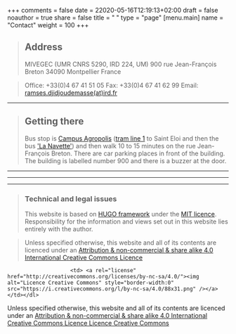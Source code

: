 +++
comments = false
date = 22020-05-16T12:19:13+02:00
draft = false
noauthor = true
share = false
title = " "
type = "page"
[menu.main]
   name = "Contact"
weight = 100
+++

> ## Address
>MIVEGEC (UMR CNRS 5290, IRD 224, UM)
>900 rue Jean-François Breton
>34090 Montpellier
>France

>Office: +33(0)4 67 41 51 05
>Fax: +33(0)4 67 41 62 99 
>Email:	[ramses.djidjoudemasse(at)ird.fr](mailto:ramses.djidjoudemasse@ird.fr)

___

> ## Getting there
>Bus stop is [Campus Agropolis](https://www.tam-voyages.com/horaires_arret/index.asp?rub_code=28&keywordsDep=Campus+Agropolis+%28Arr%C3%AAt%29+-+MONTPELLIER&pointDep=5397%24Campus+Agropolis%244%2434172) ([tram line 1](https://www.tam-voyages.com/horaires_ligne/?rub_code=6&thm_id=&lign_id=1&sens=2&laDate=17%2F03%2F2015) to Saint Eloi and then the bus ['La Navette'](https://www.tam-voyages.com/horaires_ligne/?rub_code=6&thm_id=&lign_id=5&sens=2&laDate=17%2F03%2F2015)) and then walk 10 to 15 minutes on the rue Jean-François Breton. There are car parking places in front of the building.
The building is labelled number 900 and there is a buzzer at the door.

___
___
___

>### Technical and legal issues
>This website is based on [HUGO framework](https://gohugo.io/) under the [MIT licence](https://en.wikipedia.org/wiki/MIT_License).
>Responsibility for the information and views set out in this website lies entirely with the author.

><dl> <td> Unless specified otherwise, this website and all of its contents are licenced under an <a rel="license" href="http://creativecommons.org/licenses/by-nc-sa/4.0/"> Attribution & non-commercial & share alike 4.0 International Creative Commons Licence</a></td> 
                        <td> <a rel="license" href="http://creativecommons.org/licenses/by-nc-sa/4.0/"><img alt="Licence Creative Commons" style="border-width:0" src="https://i.creativecommons.org/l/by-nc-sa/4.0/88x31.png" /></a> </td></dl>
Unless specified otherwise, this website and all of its contents are licenced under an [Attribution & non-commercial & share alike 4.0 International Creative Commons Licence	Licence Creative Commons](https://creativecommons.org/licenses/by-nc-sa/4.0/)

